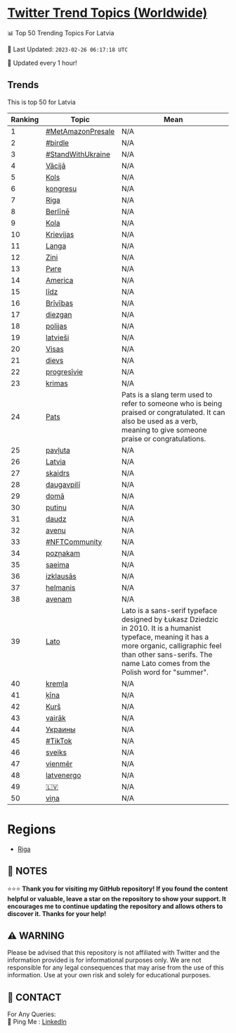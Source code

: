 [Twitter Trend Topics (Worldwide)](https://github.com/ErcinDedeoglu/Twitter-Trend-Topics)
==========


📊 Top 50 Trending Topics For Latvia

📆 Last Updated: `2023-02-26 06:17:18 UTC`

🔧 Updated every 1 hour!


## Trends

This is top 50 for Latvia

| Ranking | Topic | Mean |
| ------- | ------------ | ------------ |
| 1 | [#MetAmazonPresale](http://twitter.com/search?q=%23MetAmazonPresale) | N/A |
| 2 | [#birdle](http://twitter.com/search?q=%23birdle) | N/A |
| 3 | [#StandWithUkraine](http://twitter.com/search?q=%23StandWithUkraine) | N/A |
| 4 | [Vācijā](http://twitter.com/search?q=V%c4%81cij%c4%81) | N/A |
| 5 | [Kols](http://twitter.com/search?q=Kols) | N/A |
| 6 | [kongresu](http://twitter.com/search?q=kongresu) | N/A |
| 7 | [Riga](http://twitter.com/search?q=Riga) | N/A |
| 8 | [Berlīnē](http://twitter.com/search?q=Berl%c4%abn%c4%93) | N/A |
| 9 | [Kola](http://twitter.com/search?q=Kola) | N/A |
| 10 | [Krievijas](http://twitter.com/search?q=Krievijas) | N/A |
| 11 | [Langa](http://twitter.com/search?q=Langa) | N/A |
| 12 | [Zini](http://twitter.com/search?q=Zini) | N/A |
| 13 | [Риге](http://twitter.com/search?q=%d0%a0%d0%b8%d0%b3%d0%b5) | N/A |
| 14 | [America](http://twitter.com/search?q=America) | N/A |
| 15 | [līdz](http://twitter.com/search?q=l%c4%abdz) | N/A |
| 16 | [Brīvības](http://twitter.com/search?q=Br%c4%abv%c4%abbas) | N/A |
| 17 | [diezgan](http://twitter.com/search?q=diezgan) | N/A |
| 18 | [polijas](http://twitter.com/search?q=polijas) | N/A |
| 19 | [latvieši](http://twitter.com/search?q=latvie%c5%a1i) | N/A |
| 20 | [Visas](http://twitter.com/search?q=Visas) | N/A |
| 21 | [dievs](http://twitter.com/search?q=dievs) | N/A |
| 22 | [progresīvie](http://twitter.com/search?q=progres%c4%abvie) | N/A |
| 23 | [krimas](http://twitter.com/search?q=krimas) | N/A |
| 24 | [Pats](http://twitter.com/search?q=Pats) | Pats is a slang term used to refer to someone who is being praised or congratulated. It can also be used as a verb, meaning to give someone praise or congratulations. |
| 25 | [pavļuta](http://twitter.com/search?q=pav%c4%bcuta) | N/A |
| 26 | [Latvia](http://twitter.com/search?q=Latvia) | N/A |
| 27 | [skaidrs](http://twitter.com/search?q=skaidrs) | N/A |
| 28 | [daugavpilī](http://twitter.com/search?q=daugavpil%c4%ab) | N/A |
| 29 | [domā](http://twitter.com/search?q=dom%c4%81) | N/A |
| 30 | [putinu](http://twitter.com/search?q=putinu) | N/A |
| 31 | [daudz](http://twitter.com/search?q=daudz) | N/A |
| 32 | [avenu](http://twitter.com/search?q=avenu) | N/A |
| 33 | [#NFTCommunity](http://twitter.com/search?q=%23NFTCommunity) | N/A |
| 34 | [pozņakam](http://twitter.com/search?q=poz%c5%86akam) | N/A |
| 35 | [saeima](http://twitter.com/search?q=saeima) | N/A |
| 36 | [izklausās](http://twitter.com/search?q=izklaus%c4%81s) | N/A |
| 37 | [helmanis](http://twitter.com/search?q=helmanis) | N/A |
| 38 | [avenam](http://twitter.com/search?q=avenam) | N/A |
| 39 | [Lato](http://twitter.com/search?q=Lato) | Lato is a sans-serif typeface designed by Łukasz Dziedzic in 2010. It is a humanist typeface, meaning it has a more organic, calligraphic feel than other sans-serifs. The name Lato comes from the Polish word for "summer". |
| 40 | [kremļa](http://twitter.com/search?q=krem%c4%bca) | N/A |
| 41 | [ķīna](http://twitter.com/search?q=%c4%b7%c4%abna) | N/A |
| 42 | [Kurš](http://twitter.com/search?q=Kur%c5%a1) | N/A |
| 43 | [vairāk](http://twitter.com/search?q=vair%c4%81k) | N/A |
| 44 | [Украины](http://twitter.com/search?q=%d0%a3%d0%ba%d1%80%d0%b0%d0%b8%d0%bd%d1%8b) | N/A |
| 45 | [#TikTok](http://twitter.com/search?q=%23TikTok) | N/A |
| 46 | [sveiks](http://twitter.com/search?q=sveiks) | N/A |
| 47 | [vienmēr](http://twitter.com/search?q=vienm%c4%93r) | N/A |
| 48 | [latvenergo](http://twitter.com/search?q=latvenergo) | N/A |
| 49 | [🇱🇻](http://twitter.com/search?q=%f0%9f%87%b1%f0%9f%87%bb) | N/A |
| 50 | [viņa](http://twitter.com/search?q=vi%c5%86a) | N/A |



# Regions

* [Riga](</Latvia/Riga.md>)



## 📝 NOTES

⭐⭐⭐ **Thank you for visiting my GitHub repository! If you found the content helpful or valuable, leave a star on the repository to show your support. It encourages me to continue updating the repository and allows others to discover it. Thanks for your help!**


## ⚠️ WARNING

Please be advised that this repository is not affiliated with Twitter and the information provided is for informational purposes only. We are not responsible for any legal consequences that may arise from the use of this information. Use at your own risk and solely for educational purposes.


## 📨 CONTACT

 For Any Queries:  
            🏓 Ping Me : [LinkedIn](https://www.linkedin.com/in/ercindedeoglu/)
